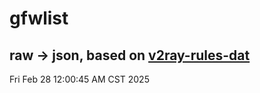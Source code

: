 # gfwlist
## raw -> json, based on [v2ray-rules-dat](https://github.com/Loyalsoldier/v2ray-rules-dat)
Fri Feb 28 12:00:45 AM CST 2025

